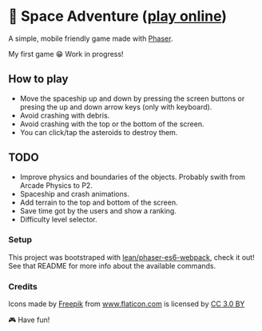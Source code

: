 # 🚀 Space Adventure ([play online](https://aarongarciah.com/space-adventure/))

A simple, mobile friendly game made with [Phaser](http://phaser.io/).

My first game 😁 Work in progress!

## How to play

* Move the spaceship up and down by pressing the screen buttons or presing the up and down arrow keys (only with keyboard).
* Avoid crashing with debris.
* Avoid crashing with the top or the bottom of the screen.
* You can click/tap the asteroids to destroy them.

## TODO

* Improve physics and boundaries of the objects. Probably swith from Arcade Physics to P2.
* Spaceship and crash animations.
* Add terrain to the top and bottom of the screen.
* Save time got by the users and show a ranking.
* Difficulty level selector.

### Setup

This project was bootstraped with [lean/phaser-es6-webpack](https://github.com/lean/phaser-es6-webpack), check it out! See that README for more info about the available commands.

### Credits

Icons made by <a href="http://www.freepik.com" title="Freepik">Freepik</a> from <a href="https://www.flaticon.com/" title="Flaticon">www.flaticon.com</a> is licensed by <a href="http://creativecommons.org/licenses/by/3.0/" title="Creative Commons BY 3.0" target="_blank">CC 3.0 BY</a>

🎮 Have fun!
